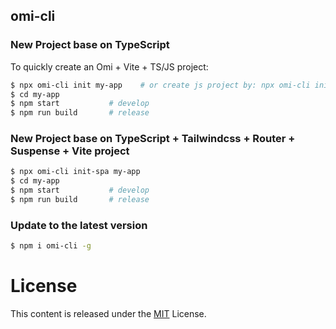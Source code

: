 ## omi-cli

### New Project base on TypeScript

To quickly create an Omi + Vite + TS/JS project:

```bash
$ npx omi-cli init my-app    # or create js project by: npx omi-cli init-js my-app
$ cd my-app
$ npm start           # develop
$ npm run build       # release
```

### New Project base on TypeScript + Tailwindcss + Router + Suspense + Vite project

```bash
$ npx omi-cli init-spa my-app
$ cd my-app
$ npm start           # develop
$ npm run build       # release
```

<!--
### New Component by Omi

```bash
$ npx omi-cli init-component my-component
$ cd my-app
$ npm start           # develop
$ npm run build       # release
``` -->

### Update to the latest version

```bash
$ npm i omi-cli -g
```

# License

This content is released under the [MIT](http://opensource.org/licenses/MIT) License.
